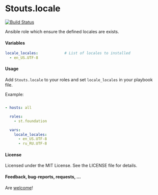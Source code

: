 Stouts.locale
=============

[![Build Status](https://travis-ci.org/Stouts/Stouts.locale.png)](https://travis-ci.org/Stouts/Stouts.locale)

Ansible role which ensure the defined locales are exists.

#### Variables

```yaml
locale_locales:            # List of locales to installed
  - en_US.UTF-8
```

#### Usage

Add `Stouts.locale` to your roles and set `locale_locales` in your playbook file.

Example:

```yaml

- hosts: all

  roles:
    - st.foundation

  vars:
    locale_locales:
      - en_US.UTF-8
      - ru_RU.UTF-8

```

#### License

Licensed under the MIT License. See the LICENSE file for details.

#### Feedback, bug-reports, requests, ...

Are [welcome](https://github.com/Stouts/Stouts.locale/issues)!
